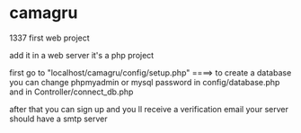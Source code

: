 # camagru
1337 first web project 


add it in a web server
it's a php project

first go to "localhost/camagru/config/setup.php" ====> to create a database
you can change phpmyadmin or mysql password in config/database.php and in Controller/connect_db.php

after that you can sign up and you ll receive a verification email
your server should have a smtp server
